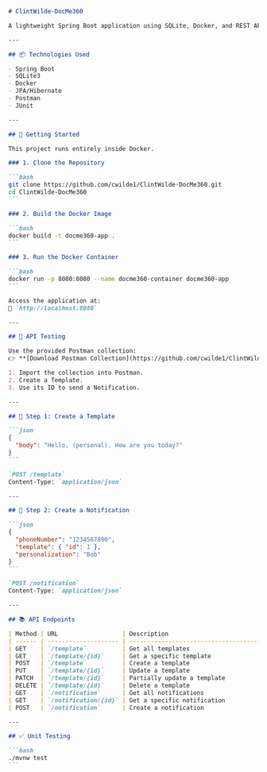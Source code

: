 ````markdown
# ClintWilde-DocMe360

A lightweight Spring Boot application using SQLite, Docker, and REST APIs to manage Templates and Notifications.

---

## 📦 Technologies Used

- Spring Boot  
- SQLite3  
- Docker  
- JPA/Hibernate  
- Postman  
- JUnit  

---

## 🚀 Getting Started

This project runs entirely inside Docker.

### 1. Clone the Repository

```bash
git clone https://github.com/cwilde1/ClintWilde-DocMe360.git
cd ClintWilde-DocMe360
```

### 2. Build the Docker Image

```bash
docker build -t docme360-app .
```

### 3. Run the Docker Container

```bash
docker run -p 8080:8080 --name docme360-container docme360-app
```

Access the application at:  
📍 `http://localhost:8080`

---

## 🧪 API Testing

Use the provided Postman collection:  
👉 **[Download Postman Collection](https://github.com/cwilde1/ClintWilde-DocMe360/blob/main/DocMe360API.postman_collection.json)**

1. Import the collection into Postman.
2. Create a Template.
3. Use its ID to send a Notification.

---

## 📌 Step 1: Create a Template

```json
{
  "body": "Hello, (personal). How are you today?"
}
```

`POST /template`  
Content-Type: `application/json`

---

## 🔔 Step 2: Create a Notification

```json
{
  "phoneNumber": "1234567890",
  "template": { "id": 1 },
  "personalization": "Bob"
}
```

`POST /notification`  
Content-Type: `application/json`

---

## 📚 API Endpoints

| Method | URL                  | Description                                            |
| ------ | -------------------- | ------------------------------------------------------ |
| GET    | `/template`          | Get all templates                                      |
| GET    | `/template/{id}`     | Get a specific template                                |
| POST   | `/template`          | Create a template                                      |
| PUT    | `/template/{id}`     | Update a template                                      |
| PATCH  | `/template/{id}`     | Partially update a template                            |
| DELETE | `/template/{id}`     | Delete a template                                      |
| GET    | `/notification`      | Get all notifications                                  |
| GET    | `/notification/{id}` | Get a specific notification                            |
| POST   | `/notification`      | Create a notification                                  |

---

## ✅ Unit Testing

```bash
./mvnw test
```
````
